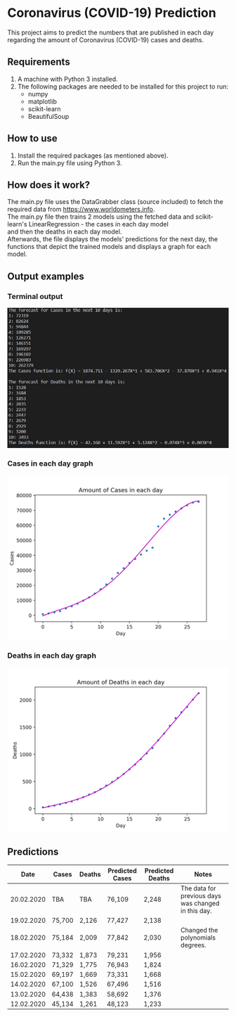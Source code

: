 # Coronavirus (COVID-19) Prediction
This project aims to predict the numbers that are published in each day regarding the amount of Coronavirus (COVID-19) cases and deaths.

## Requirements
1. A machine with Python 3 installed.
2. The following packages are needed to be installed for this project to run:
    - numpy
    - matplotlib
    - scikit-learn
    - BeautifulSoup

## How to use
1. Install the required packages (as mentioned above).
2. Run the main.py file using Python 3.

## How does it work?
The main.py file uses the DataGrabber class (source included) to fetch the required data from https://www.worldometers.info.  
The main.py file then trains 2 models using the fetched data and scikit-learn's LinearRegression - the cases in each day model  
and then the deaths in each day model.  
Afterwards, the file displays the models' predictions for the next day, the functions that depict the trained models and displays a graph for each model.

## Output examples
### Terminal output
![Terminal output](/outputs/terminal.png)

### Cases in each day graph
![Cases in each day graph](/outputs/cases_in_each_day.svg)

### Deaths in each day graph
![Deaths in each day graph](/outputs/deaths_in_each_day.svg)

## Predictions
| Date       | Cases  | Deaths | Predicted Cases | Predicted Deaths | Notes                                               |
| ---------- | ------ | ------ | --------------- | ---------------- | --------------------------------------------------- |
| 20.02.2020 | TBA    | TBA    | 76,109          | 2,248            | The data for previous days was changed in this day. |
| 19.02.2020 | 75,700 | 2,126  | 77,427          | 2,138            |                                                     |
| 18.02.2020 | 75,184 | 2,009  | 77,842          | 2,030            | Changed the polynomials degrees.                    |
| 17.02.2020 | 73,332 | 1,873  | 79,231          | 1,956            |                                                     |
| 16.02.2020 | 71,329 | 1,775  | 76,943          | 1,824            |                                                     |
| 15.02.2020 | 69,197 | 1,669  | 73,331          | 1,668            |                                                     |
| 14.02.2020 | 67,100 | 1,526  | 67,496          | 1,516            |                                                     |
| 13.02.2020 | 64,438 | 1,383  | 58,692          | 1,376            |                                                     |
| 12.02.2020 | 45,134 | 1,261  | 48,123          | 1,233            |                                                     |
